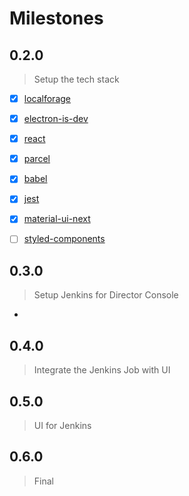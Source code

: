# Milestones

## 0.2.0
> Setup the tech stack

* [x] [localforage](https://localforage.github.io/localForage)
* [x] [electron-is-dev](https://github.com/sindresorhus/electron-is-dev)
* [x] [react](https://reactjs.org/)
* [x] [parcel](https://parceljs.org/)
* [x] [babel](https://github.com/babel/babel-preset-env)
* [x] [jest](https://facebook.github.io/jest/)
* [x] [material-ui-next](https://material-ui-next.com/)
* [ ] [styled-components](https://www.styled-components.com/)


## 0.3.0
> Setup Jenkins for Director Console
*

## 0.4.0
> Integrate the Jenkins Job with UI

## 0.5.0
> UI for Jenkins

## 0.6.0
> Final